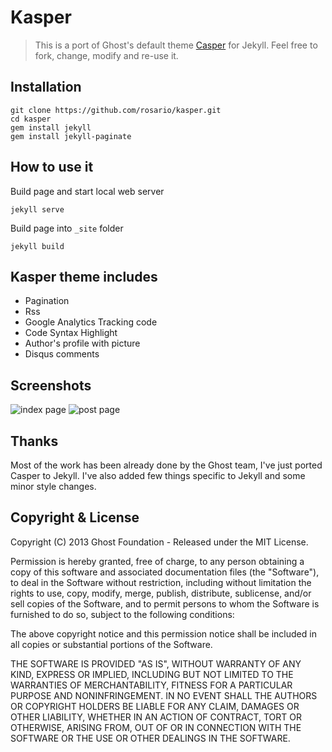 # Kasper

> This is a port of Ghost's default theme [Casper](https://github.com/tryghost/casper) for Jekyll. 
Feel free to fork, change, modify and re-use it.

## Installation

    git clone https://github.com/rosario/kasper.git
    cd kasper
    gem install jekyll
    gem install jekyll-paginate

## How to use it

Build page and start local web server

    jekyll serve

Build page into `_site` folder

    jekyll build

## Kasper theme includes

* Pagination
* Rss
* Google Analytics Tracking code
* Code Syntax Highlight
* Author's profile with picture
* Disqus comments

## Screenshots

![index page](https://raw.github.com/rosario/kasper/master/assets/images/kasper-theme-index.png)
![post page](https://raw.github.com/rosario/kasper/master/assets/images/kasper-theme-post.png)


## Thanks

Most of the work has been already done by the Ghost team, I've just ported Casper to Jekyll. 
I've also added few things specific to Jekyll and some minor style changes.

## Copyright & License

Copyright (C) 2013 Ghost Foundation - Released under the MIT License.

Permission is hereby granted, free of charge, to any person obtaining a copy of this software and associated documentation files (the "Software"), to deal in the Software without restriction, including without limitation the rights to use, copy, modify, merge, publish, distribute, sublicense, and/or sell copies of the Software, and to permit persons to whom the Software is furnished to do so, subject to the following conditions:

The above copyright notice and this permission notice shall be included in all copies or substantial portions of the Software.

THE SOFTWARE IS PROVIDED "AS IS", WITHOUT WARRANTY OF ANY KIND, EXPRESS OR IMPLIED, INCLUDING BUT NOT LIMITED TO THE WARRANTIES OF MERCHANTABILITY, FITNESS FOR A PARTICULAR PURPOSE AND
NONINFRINGEMENT. IN NO EVENT SHALL THE AUTHORS OR COPYRIGHT HOLDERS BE LIABLE FOR ANY CLAIM, DAMAGES OR OTHER LIABILITY, WHETHER IN AN ACTION OF CONTRACT, TORT OR OTHERWISE, ARISING FROM, OUT OF OR IN CONNECTION WITH THE SOFTWARE OR THE USE OR OTHER DEALINGS IN THE SOFTWARE.
